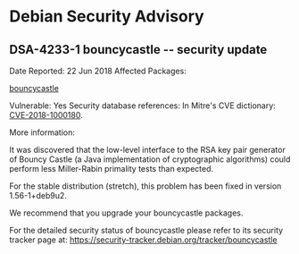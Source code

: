 
Debian Security Advisory
========================


DSA-4233-1 bouncycastle -- security update
------------------------------------------



Date Reported:
22 Jun 2018
Affected Packages:

[bouncycastle](https://packages.debian.org/src:bouncycastle)

Vulnerable:
Yes
Security database references:
In Mitre's CVE dictionary: [CVE-2018-1000180](https://security-tracker.debian.org/tracker/CVE-2018-1000180).  

More information:

It was discovered that the low-level interface to the RSA key pair
generator of Bouncy Castle (a Java implementation of cryptographic
algorithms) could perform less Miller-Rabin primality tests than
expected.


For the stable distribution (stretch), this problem has been fixed in
version 1.56-1+deb9u2.


We recommend that you upgrade your bouncycastle packages.


For the detailed security status of bouncycastle please refer to
its security tracker page at:
<https://security-tracker.debian.org/tracker/bouncycastle>





